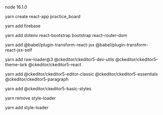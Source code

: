 node 16.1.0

yarn create react-app practice_board

yarn add firebase

yarn add dotenv react-bootstrap bootstrap react-router-dom

yarn add @babel/plugin-transform-react-jsx @babel/plugin-transform-react-jsx-self

yarn add raw-loader@3 @ckeditor/ckeditor5-dev-utils @ckeditor/ckeditor5-theme-lark @ckeditor/ckeditor5-react

yarn add @ckeditor/ckeditor5-editor-classic @ckeditor/ckeditor5-essentials @ckeditor/ckeditor5-paragraph

yarn add @ckeditor/ckeditor5-basic-styles

yarn remove style-loader

yarn add style-loader
